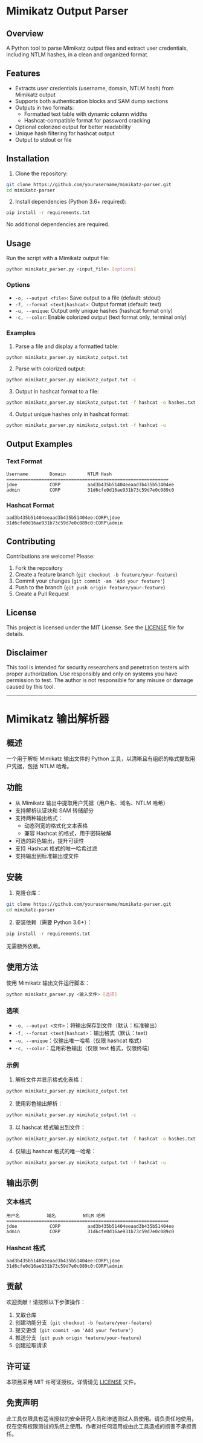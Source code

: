 # Mimikatz Output Parser

## Overview
A Python tool to parse Mimikatz output files and extract user credentials, including NTLM hashes, in a clean and organized format.

## Features
- Extracts user credentials (username, domain, NTLM hash) from Mimikatz output
- Supports both authentication blocks and SAM dump sections
- Outputs in two formats:
  - Formatted text table with dynamic column widths
  - Hashcat-compatible format for password cracking
- Optional colorized output for better readability
- Unique hash filtering for hashcat output
- Output to stdout or file

## Installation
1. Clone the repository:
```bash
git clone https://github.com/yourusername/mimikatz-parser.git
cd mimikatz-parser
```
2. Install dependencies (Python 3.6+ required):
```bash
pip install -r requirements.txt
```
No additional dependencies are required.

## Usage
Run the script with a Mimikatz output file:

```bash
python mimikatz_parser.py <input_file> [options]
```

### Options
- `-o, --output <file>`: Save output to a file (default: stdout)
- `-f, --format <text|hashcat>`: Output format (default: text)
- `-u, --unique`: Output only unique hashes (hashcat format only)
- `-c, --color`: Enable colorized output (text format only, terminal only)

### Examples
1. Parse a file and display a formatted table:
```bash
python mimikatz_parser.py mimikatz_output.txt
```

2. Parse with colorized output:
```bash
python mimikatz_parser.py mimikatz_output.txt -c
```

3. Output in hashcat format to a file:
```bash
python mimikatz_parser.py mimikatz_output.txt -f hashcat -o hashes.txt
```

4. Output unique hashes only in hashcat format:
```bash
python mimikatz_parser.py mimikatz_output.txt -f hashcat -u
```

## Output Examples
### Text Format
```
Username        Domain        NTLM Hash
============================================================
jdoe            CORP          aad3b435b51404eeaad3b435b51404ee
admin           CORP          31d6cfe0d16ae931b73c59d7e0c089c0
```

### Hashcat Format
```
aad3b435b51404eeaad3b435b51404ee:CORP\jdoe
31d6cfe0d16ae931b73c59d7e0c089c0:CORP\admin
```

## Contributing
Contributions are welcome! Please:
1. Fork the repository
2. Create a feature branch (`git checkout -b feature/your-feature`)
3. Commit your changes (`git commit -am 'Add your feature'`)
4. Push to the branch (`git push origin feature/your-feature`)
5. Create a Pull Request

## License
This project is licensed under the MIT License. See the [LICENSE](LICENSE) file for details.

## Disclaimer
This tool is intended for security researchers and penetration testers with proper authorization. Use responsibly and only on systems you have permission to test. The author is not responsible for any misuse or damage caused by this tool.

---

# Mimikatz 输出解析器

## 概述
一个用于解析 Mimikatz 输出文件的 Python 工具，以清晰且有组织的格式提取用户凭据，包括 NTLM 哈希。

## 功能
- 从 Mimikatz 输出中提取用户凭据（用户名、域名、NTLM 哈希）
- 支持解析认证块和 SAM 转储部分
- 支持两种输出格式：
  - 动态列宽的格式化文本表格
  - 兼容 Hashcat 的格式，用于密码破解
- 可选的彩色输出，提升可读性
- 支持 Hashcat 格式的唯一哈希过滤
- 支持输出到标准输出或文件

## 安装
1. 克隆仓库：
```bash
git clone https://github.com/yourusername/mimikatz-parser.git
cd mimikatz-parser
```
2. 安装依赖（需要 Python 3.6+）：
```bash
pip install -r requirements.txt
```
无需额外依赖。

## 使用方法
使用 Mimikatz 输出文件运行脚本：

```bash
python mimikatz_parser.py <输入文件> [选项]
```

### 选项
- `-o, --output <文件>`：将输出保存到文件（默认：标准输出）
- `-f, --format <text|hashcat>`：输出格式（默认：text）
- `-u, --unique`：仅输出唯一哈希（仅限 hashcat 格式）
- `-c, --color`：启用彩色输出（仅限 text 格式，仅限终端）

### 示例
1. 解析文件并显示格式化表格：
```bash
python mimikatz_parser.py mimikatz_output.txt
```

2. 使用彩色输出解析：
```bash
python mimikatz_parser.py mimikatz_output.txt -c
```

3. 以 hashcat 格式输出到文件：
```bash
python mimikatz_parser.py mimikatz_output.txt -f hashcat -o hashes.txt
```

4. 仅输出 hashcat 格式的唯一哈希：
```bash
python mimikatz_parser.py mimikatz_output.txt -f hashcat -u
```

## 输出示例
### 文本格式
```
用户名          域名          NTLM 哈希
============================================================
jdoe            CORP          aad3b435b51404eeaad3b435b51404ee
admin           CORP          31d6cfe0d16ae931b73c59d7e0c089c0
```

### Hashcat 格式
```
aad3b435b51404eeaad3b435b51404ee:CORP\jdoe
31d6cfe0d16ae931b73c59d7e0c089c0:CORP\admin
```

## 贡献
欢迎贡献！请按照以下步骤操作：
1. 叉取仓库
2. 创建功能分支（`git checkout -b feature/your-feature`）
3. 提交更改（`git commit -am 'Add your feature'`）
4. 推送分支（`git push origin feature/your-feature`）
5. 创建拉取请求

## 许可证
本项目采用 MIT 许可证授权。详情请见 [LICENSE](LICENSE) 文件。

## 免责声明
此工具仅限具有适当授权的安全研究人员和渗透测试人员使用。请负责任地使用，仅在您有权限测试的系统上使用。作者对任何滥用或由此工具造成的损害不承担责任。

